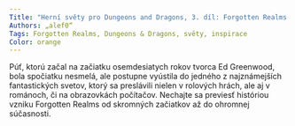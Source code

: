 ```yaml
---
Title: "Herní světy pro Dungeons and Dragons, 3. díl: Forgotten Realms minulosti, súčasnosti a prítomnosti"
Authors: „alef0“
Tags: Forgotten Realms, Dungeons & Dragons, světy, inspirace
Color: orange
---
```

Púť, ktorú začal na začiatku osemdesiatych
rokov tvorca Ed Greenwood,
bola spočiatku nesmelá, ale postupne
vyústila do jedného z najznámejších
fantastických svetov, ktorý sa
preslávili nielen v rolových hrách, ale
aj v románoch, či na obrazovkách
počítačov. Nechajte sa previesť históriou
vzniku Forgotten Realms od
skromných začiatkov až do ohromnej
súčasnosti.
